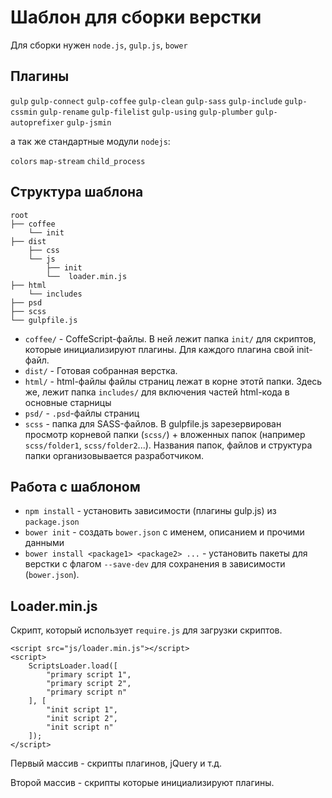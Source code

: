 # Шаблон для сборки верстки

Для сборки нужен `node.js`, `gulp.js`, `bower`

## Плагины

`gulp` 
`gulp-connect` 
`gulp-coffee` 
`gulp-clean` 
`gulp-sass` 
`gulp-include` 
`gulp-cssmin` 
`gulp-rename` 
`gulp-filelist` 
`gulp-using` 
`gulp-plumber` 
`gulp-autoprefixer` 
`gulp-jsmin`

а так же стандартные модули `nodejs`:

`colors`
`map-stream`
`child_process`

## Структура шаблона

```
root
├── coffee
    └── init
├── dist
    ├── css
    └── js
        ├── init
        └──  loader.min.js
├── html
    └── includes
├── psd
├── scss
└── gulpfile.js
```

- `coffee/` - CoffeScript-файлы. В ней лежит папка `init/` для скриптов, которые инициализируют плагины. Для каждого плагина свой init-файл.
- `dist/` - Готовая собранная верстка.
- `html/` - html-файлы файлы страниц лежат в корне этотй папки. Здесь же, лежит папка `includes/` для включения частей html-кода в основные старницы
- `psd/` - `.psd`-файлы страниц
- `scss` - папка для SASS-файлов. В gulpfile.js зарезервирован просмотр корневой папки (`scss/`) + вложенных папок (например `scss/folder1`, `scss/folder2`...). Названия папок, файлов и структура папки организовывается разработчиком.

## Работа с шаблоном

- `npm install` - установить зависимости (плагины gulp.js) из `package.json`
- `bower init` - создать `bower.json` с именем, описанием и прочими данными
- `bower install <package1> <package2> ...` - установить пакеты для верстки с флагом `--save-dev` для сохранения в зависимости (`bower.json`).

## Loader.min.js

Скрипт, который использует `require.js` для загрузки скриптов.

```
<script src="js/loader.min.js"></script>
<script>
	ScriptsLoader.load([
		"primary script 1",
		"primary script 2",
		"primary script n"
	], [
		"init script 1",
		"init script 2",
		"init script n"
	]);
</script>
```

Первый массив - скрипты плагинов, jQuery и т.д.

Второй массив - скрипты которые инициализируют плагины.